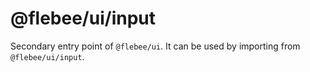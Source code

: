 # @flebee/ui/input

Secondary entry point of `@flebee/ui`. It can be used by importing from `@flebee/ui/input`.
